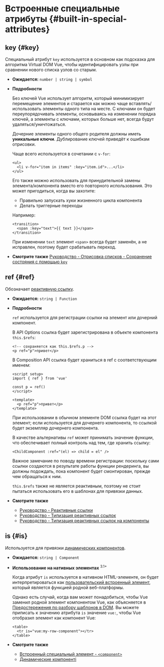 # Встроенные специальные атрибуты {#built-in-special-attributes}

## key {#key}

Специальный атрибут `key` используется в основном как подсказка для алгоритма Virtual DOM Vue, чтобы идентифицировать узлы при сравнении нового списка узлов со старым.

- **Ожидается:** `number | string | symbol`

- **Подробности**

  Без ключей Vue использует алгоритм, который минимизирует перемещение элементов и старается как можно чаще вставлять/использовать элементы одного типа на месте. С ключами он будет переупорядочивать элементы, основываясь на изменении порядка ключей, а элементы с ключами, которых больше нет, всегда будут удаляться/уничтожаться.

  Дочерние элементы одного общего родителя должны иметь **уникальные ключи**. Дублирование ключей приведёт к ошибкам отрисовки.

  Чаще всего используется в сочетании с `v-for`:

  ```vue-html
  <ul>
    <li v-for="item in items" :key="item.id">...</li>
  </ul>
  ```

  Его также можно использовать для принудительной замены элемента/компонента вместо его повторного использования. Это может пригодиться, когда вы захотите:

  - Правильно запускать хуки жизненного цикла компонента
  - Делать триггерные переходы

  Например:

  ```vue-html
  <transition>
    <span :key="text">{{ text }}</span>
  </transition>
  ```

  При изменении `text` элемент `<span>` всегда будет заменён, а не исправлен, поэтому будет срабатывать переход.

- **Смотрите также** [Руководство - Отрисовка списков - Сохранение состояния с помощью `key`](/guide/essentials/list#maintaining-state-with-key)

## ref {#ref}

Обозначает [реактивную ссылку](/guide/essentials/template-refs).

- **Ожидается:** `string | Function`

- **Подробности**

  `ref` используется для регистрации ссылки на элемент или дочерний компонент.

  В API Options ссылка будет зарегистрирована в объекте компонента `this.$refs`:

  ```vue-html
  <!-- сохраняется как this.$refs.p -->
  <p ref="p">привет</p>
  ```

  В Composition API ссылка будет храниться в ref с соответствующим именем:

  ```vue
  <script setup>
  import { ref } from 'vue'

  const p = ref()
  </script>

  <template>
    <p ref="p">привет</p>
  </template>
  ```

  При использовании в обычном элементе DOM ссылка будет на этот элемент; если используется для дочернего компонента, то ссылкой будет экземпляр дочернего компонента.

  В качестве альтернативы `ref` может принимать значение функции, что обеспечивает полный контроль над тем, где хранить ссылку:

  ```vue-html
  <ChildComponent :ref="(el) => child = el" />
  ```

  Важное замечание по поводу времени регистрации: поскольку сами ссылки создаются в результате работы функции рендеринга, вы должны подождать, пока компонент будет смонтирован, прежде чем обращаться к ним.

  `this.$refs` также не является реактивным, поэтому не стоит пытаться использовать его в шаблонах для привязки данных.

- **Смотрите также**
  - [Руководство - Реактивные ссылки](/guide/essentials/template-refs)
  - [Руководство - Типизация реактивных ссылок](/guide/typescript/composition-api#typing-template-refs) <sup class="vt-badge ts" />
  - [Руководство - Типизация реактивных ссылок на компоненты](/guide/typescript/composition-api#typing-component-template-refs) <sup class="vt-badge ts" />

## is {#is}

Используется для привязки [динамических компонентов](/guide/essentials/component-basics#dynamic-components).

- **Ожидается:** `string | Component`

- **Использование на нативных элементах** <sup class="vt-badge">3.1+</sup>

  Когда атрибут `is` используется в нативном HTML-элементе, он будет интерпретироваться как [пользовательский встроенный элемент](https://html.spec.whatwg.org/multipage/custom-elements.html#custom-elements-customized-builtin-example), который является функцией родной веб-платформы.

  Однако есть случай, когда вам может понадобиться, чтобы Vue заменил родной элемент компонентом Vue, как объясняется в [Предостережения по разбору шаблонов в DOM](/guide/essentials/component-basics#in-dom-template-parsing-caveats). Вы можете приписать к значению атрибута `is` значение `vue:`, чтобы Vue отобразил элемент как компонент Vue:

  ```vue-html
  <table>
    <tr is="vue:my-row-component"></tr>
  </table>
  ```

- **Смотрите также**

  - [Встроенный специальный элемент - `<component>`](/api/built-in-special-elements#component)
  - [Динамические компоненті](/guide/essentials/component-basics#dynamic-components)
